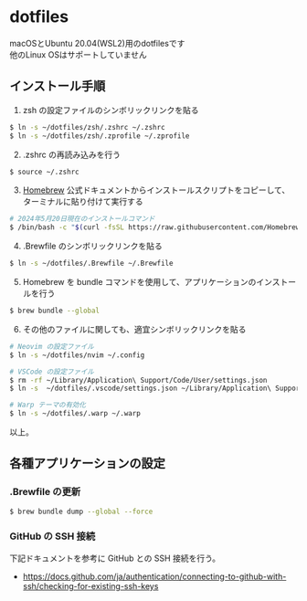 # dotfiles
macOSとUbuntu 20.04(WSL2)用のdotfilesです<br>
他のLinux OSはサポートしていません<br>

## インストール手順
<!-- ここにインストール手順を記載する -->
1. zsh の設定ファイルのシンボリックリンクを貼る
```bash
$ ln -s ~/dotfiles/zsh/.zshrc ~/.zshrc
$ ln -s ~/dotfiles/zsh/.zprofile ~/.zprofile
```

2. .zshrc の再読み込みを行う
```bash
$ source ~/.zshrc
```

3. [Homebrew](https://brew.sh/ja/) 公式ドキュメントからインストールスクリプトをコピーして、ターミナルに貼り付けて実行する
```bash
# 2024年5月20日現在のインストールコマンド
$ /bin/bash -c "$(curl -fsSL https://raw.githubusercontent.com/Homebrew/install/HEAD/install.sh)"
```

4. .Brewfile のシンボリックリンクを貼る
```bash
$ ln -s ~/dotfiles/.Brewfile ~/.Brewfile
```

5. Homebrew を bundle コマンドを使用して、アプリケーションのインストールを行う
```bash
$ brew bundle --global
```

6. その他のファイルに関しても、適宜シンボリックリンクを貼る
```bash
# Neovim の設定ファイル
$ ln -s ~/dotfiles/nvim ~/.config

# VSCode の設定ファイル
$ rm -rf ~/Library/Application\ Support/Code/User/settings.json
$ ln -s  ~/dotfiles/.vscode/settings.json ~/Library/Application\ Support/Code/User/settings.json

# Warp テーマの有効化
$ ln -s ~/dotfiles/.warp ~/.warp
```

以上。

<!--
## 各種アプリケーションの設定
### macOS
### ターミナル
### Warp -->

## 各種アプリケーションの設定

### .Brewfile の更新
```bash
$ brew bundle dump --global --force
```

### GitHub の SSH 接続
下記ドキュメントを参考に GitHub との SSH 接続を行う。
- https://docs.github.com/ja/authentication/connecting-to-github-with-ssh/checking-for-existing-ssh-keys
